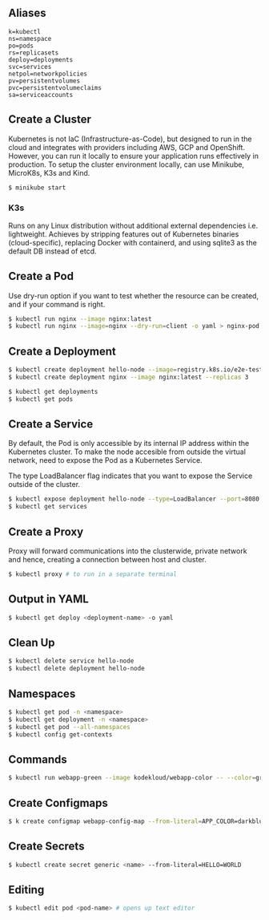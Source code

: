 ## Aliases

```
k=kubectl
ns=namespace
po=pods
rs=replicasets
deploy=deployments
svc=services
netpol=networkpolicies
pv=persistentvolumes
pvc=persistentvolumeclaims
sa=serviceaccounts
```

## Create a Cluster

Kubernetes is not IaC (Infrastructure-as-Code), but designed to run in the cloud and integrates with providers including AWS, GCP and OpenShift. However, you can run it locally to ensure your application runs effectively in production. To setup the cluster environment locally, can use Minikube, MicroK8s, K3s and Kind.

```bash
$ minikube start
```

### K3s

Runs on any Linux distribution without additional external dependencies i.e. lightweight. Achieves by stripping features out of Kubernetes binaries (cloud-specific), replacing Docker with containerd, and using sqlite3 as the default DB instead of etcd.

## Create a Pod

Use dry-run option if you want to test whether the resource can be created, and if your command is right.

```bash
$ kubectl run nginx --image nginx:latest
$ kubectl run nginx --image=nginx --dry-run=client -o yaml > nginx-pod.yaml
```

## Create a Deployment

```bash
$ kubectl create deployment hello-node --image=registry.k8s.io/e2e-test-images/agnhost:2.39 -- /agnhost netexec --http-port=8080
$ kubectl create deployment nginx --image nginx:latest --replicas 3

$ kubectl get deployments
$ kubectl get pods
```

## Create a Service

By default, the Pod is only accessible by its internal IP address within the Kubernetes cluster. To make the node accesible from outside the virtual network, need to expose the Pod as a Kubernetes Service.

The type LoadBalancer flag indicates that you want to expose the Service outside of the cluster.

```bash
$ kubectl expose deployment hello-node --type=LoadBalancer --port=8080
$ kubectl get services
```

## Create a Proxy

Proxy will forward communications into the clusterwide, private network and hence, creating a connection between host and cluster.

```bash
$ kubectl proxy # to run in a separate terminal
```

## Output in YAML

```bash
$ kubectl get deploy <deployment-name> -o yaml
```

## Clean Up

```bash
$ kubectl delete service hello-node
$ kubectl delete deployment hello-node
```

## Namespaces

```bash
$ kubectl get pod -n <namespace>
$ kubectl get deployment -n <namespace>
$ kubectl get pod --all-namespaces
$ kubectl config get-contexts
```

## Commands

```bash
$ kubectl run webapp-green --image kodekloud/webapp-color -- --color=green
```

## Create Configmaps

```bash
$ k create configmap webapp-config-map --from-literal=APP_COLOR=darkblue --from-literal=APP_OTHER=disregard
```

## Create Secrets

```bash
$ kubectl create secret generic <name> --from-literal=HELLO=WORLD
```

## Editing

```bash
$ kubectl edit pod <pod-name> # opens up text editor
```
